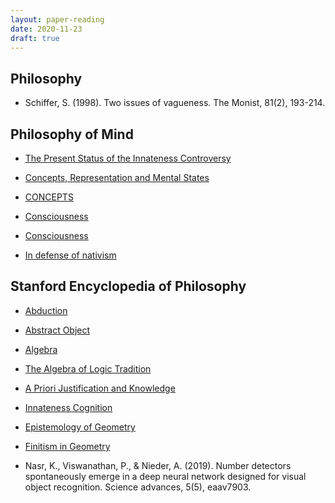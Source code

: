 ```yaml
---
layout: paper-reading
date: 2020-11-23
draft: true
---
```


## Philosophy

* Schiffer, S. (1998). Two issues of vagueness. The Monist, 81(2), 193-214.

## Philosophy of Mind

* [The Present Status of the Innateness Controversy](http://www.nyu.edu/gsas/dept/philo/courses/readings/1981.present.pdf)

* [Concepts, Representation and Mental States](http://www.nyu.edu/gsas/dept/philo/courses/representation/)
* [CONCEPTS](http://www.nyu.edu/gsas/dept/philo/courses/concepts/)
* [Consciousness](http://www.nyu.edu/gsas/dept/philo/courses/consciousness/)
* [Consciousness](http://www.nyu.edu/gsas/dept/philo/courses/consciousness05/)

* [In defense of nativism](https://philosophy.dept.shef.ac.uk/papers/Defense.pdf)

## Stanford Encyclopedia of Philosophy

* [Abduction](https://plato.stanford.edu/entries/abduction/)
* [Abstract Object](https://plato.stanford.edu/entries/abstract-objects/)
* [Algebra](https://plato.stanford.edu/entries/algebra/)
* [The Algebra of Logic Tradition](https://plato.stanford.edu/entries/algebra-logic-tradition/)
* [A Priori Justification and Knowledge](https://plato.stanford.edu/entries/apriori/)
* [Innateness Cognition](https://plato.stanford.edu/entries/innateness-cognition/)
* [Epistemology of Geometry](https://plato.stanford.edu/entries/epistemology-geometry/)
* [Finitism in Geometry](https://plato.stanford.edu/entries/geometry-finitism/)

* Nasr, K., Viswanathan, P., & Nieder, A. (2019). Number detectors spontaneously emerge in a deep neural network designed for visual object recognition. Science advances, 5(5), eaav7903.
